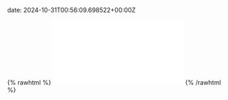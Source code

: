 date: 2024-10-31T00:56:09.698522+00:00Z


{% rawhtml %}
<embed src="./hidewall.io-http.html" type="text/html">
{% /rawhtml %}